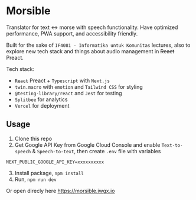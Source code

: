 # Morsible

Translator for text <-> morse with speech functionality. Have optimized performance, PWA support, and accessibility friendly.

Built for the sake of `IF4081 - Informatika untuk Komunitas` lectures, also to explore new tech stack and things about audio management in ~~React~~ Preact.

Tech stack:

- ~~`React`~~ Preact + `Typescript` with `Next.js`
- `twin.macro` with `emotion` and `Tailwind CSS` for styling
- `@testing-library/react` and `Jest` for testing
- `Splitbee` for analytics
- `Vercel` for deployment

## Usage

1. Clone this repo
2. Get Google API Key from Google Cloud Console and enable `Text-to-speech` & `Speech-to-text`, then create `.env` file with variables

```
NEXT_PUBLIC_GOOGLE_API_KEY=xxxxxxxxxx
```

3. Install package, `npm install`
4. Run, `npm run dev`

Or open direcly here https://morsible.iwgx.io
